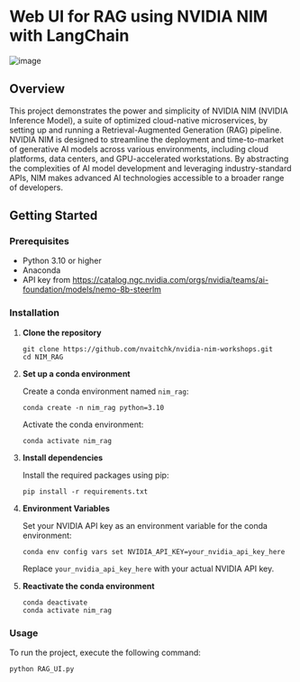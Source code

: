 # Web UI for RAG using NVIDIA NIM with LangChain

![image](https://github.com/nvaitchk/nvidia-nim-webui/assets/89618410/04713976-7dd2-459b-b5c1-ed9bd896a7b1)


## Overview

This project demonstrates the power and simplicity of NVIDIA NIM (NVIDIA Inference Model), a suite of optimized cloud-native microservices, by setting up and running a Retrieval-Augmented Generation (RAG) pipeline. NVIDIA NIM is designed to streamline the deployment and time-to-market of generative AI models across various environments, including cloud platforms, data centers, and GPU-accelerated workstations. By abstracting the complexities of AI model development and leveraging industry-standard APIs, NIM makes advanced AI technologies accessible to a broader range of developers.

## Getting Started

### Prerequisites

- Python 3.10 or higher
- Anaconda
- API key from https://catalog.ngc.nvidia.com/orgs/nvidia/teams/ai-foundation/models/nemo-8b-steerlm

### Installation

1. **Clone the repository**

    ```
    git clone https://github.com/nvaitchk/nvidia-nim-workshops.git
    cd NIM_RAG
    ```

2. **Set up a conda environment**

    Create a conda environment named `nim_rag`:

    ```
    conda create -n nim_rag python=3.10
    ```

    Activate the conda environment:

    ```
    conda activate nim_rag
    ```

3. **Install dependencies**

    Install the required packages using pip:

    ```
    pip install -r requirements.txt
    ```

4. **Environment Variables**

    Set your NVIDIA API key as an environment variable for the conda environment:

    ```
    conda env config vars set NVIDIA_API_KEY=your_nvidia_api_key_here
    ```

    Replace `your_nvidia_api_key_here` with your actual NVIDIA API key.

4. **Reactivate the conda environment**

    ```
    conda deactivate 
    conda activate nim_rag
    ```


### Usage

To run the project, execute the following command:

```
python RAG_UI.py
```
